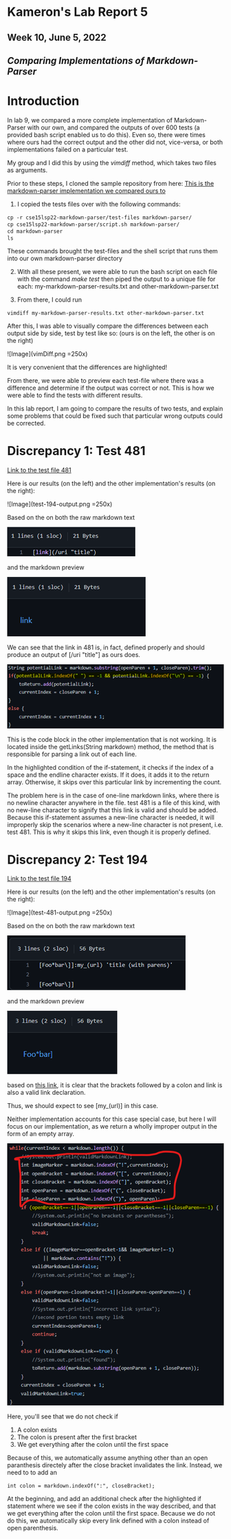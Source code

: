 # Kameron's Lab Report 5
## Week 10, June 5, 2022
## ***Comparing Implementations of Markdown-Parser***

# **Introduction**

In lab 9, we compared a more complete implementation of Markdown-Parser with our own, and compared the outputs of over 600 tests (a provided bash script enabled us to do this). Even so, there were times where ours had the correct output and the other did not, vice-versa, or both implementations failed on a particular test.

My group and I did this by using the *vimdiff* method, which takes two files as arguments.

Prior to these steps, I cloned the sample repository from here: 
[This is the markdown-parser implementation we compared ours to](https://github.com/nidhidhamnani/markdown-parser)
1. I copied the tests files over with the following commands:
```
cp -r cse15lsp22-markdown-parser/test-files markdown-parser/
cp cse15lsp22-markdown-parser/script.sh markdown-parser/
cd markdown-parser
ls 
```
These commands brought the test-files and the shell script that runs them into our own markdown-parser directory

2. With all these present, we were able to run the bash script on each file with the command *make test* then piped the output to a unique file for each: my-markdown-parser-results.txt and other-markdown-parser.txt

3. From there, I could run 
```
vimdiff my-markdown-parser-results.txt other-markdown-parser.txt
```

After this, I was able to visually compare the differences between each output side by side, test by test like so:
(ours is on the left, the other is on the right)

![Image](vimDiff.png =250x)

It is very convenient that the differences are highlighted!

From there, we were able to preview each test-file where there was a difference and determine if the output was correct or not. This is how we were able to find the tests with different results.

In this lab report, I am going to compare the results of two tests, and explain some problems that could be fixed such that particular wrong outputs could be corrected.

# **Discrepancy 1: Test 481**

[Link to the test file 481](https://github.com/nidhidhamnani/markdown-parser/blob/main/test-files/481.md)

Here is our results (on the left) and the other implementation's results (on the right):

![Image](test-194-output.png =250x)

Based on the on both the raw markdown text

![Image](discrep-1-code.png)

and the markdown preview

![Image](discrep-1-preview.png)

We can see that the link in 481 is, in fact, defined properly and should produce an output of [/uri "title"] as ours does.

![Image](problem-481.png)

This is the code block in the other implementation that is not working. It is located inside the getLinks(String markdown) method, the method that is responsible for parsing a link out of each line.

In the highlighted condition of the if-statement, it checks if the index of a space and the endline character exists. If it does, it adds it to the return array. Otherwise, it skips over this particular link by incrementing the count.

The problem here is in the case of one-line markdown links, where there is no newline character anywhere in the file. test 481 is a file of this kind, with no new-line character to signify that this link is valid and should be added. Because this if-statement assumes a new-line character is needed, it will improperly skip the scenarios where a new-line character is not present, i.e. test 481. This is why it skips this link, even though it is properly defined.

# **Discrepancy 2: Test 194**

[Link to the test file 194](https://github.com/nidhidhamnani/markdown-parser/blob/main/test-files/194.md)


Here is our results (on the left) and the other implementation's results (on the right):

![Image](test-481-output.png =250x)

Based on the on both the raw markdown text

![Image](discrep-2-code.png)

and the markdown preview

![Image](discrep-2-preview.png)

based on [this link](https://arcticicestudio.github.io/styleguide-markdown/rules/links.html#prefer-reference-links), it is clear that the brackets followed by a colon and link is also a valid link declaration. 

Thus, we should expect to see [my_(url)] in this case.

Neither implementation accounts for this case special case, but here I will focus on our implementation, as we return a wholly improper output in the form of an empty array.

![Image](194-problem-section.png)

Here, you'll see that we do not check if 
1. A colon exists
2. The colon is present after the first bracket
3. We get everything after the colon until the first space

Because of this, we automatically assume anything other than an open paranthesis directely after the close bracket invalidates the link. Instead, we need to to add an 
```
int colon = markdown.indexOf(":", closeBracket);
```
At the beginning, and add an additional check after the highlighted if statement where we see if the colon exists in the way described, and that we get everything after the colon until the first space. Because we do not do this, we automatically skip every link defined with a colon instead of open parenthesis.

